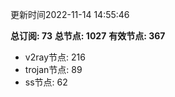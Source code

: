 更新时间2022-11-14 14:55:46

**总订阅: 73**
**总节点: 1027**
**有效节点: 367**
- v2ray节点: 216
- trojan节点: 89
- ss节点: 62
